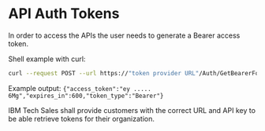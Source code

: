 # API Auth Tokens

In order to access the APIs the user needs to generate a Bearer access token.

Shell example with curl:

```bash
curl --request POST --url https://"token provider URL"/Auth/GetBearerForClient --header 'Content-Type: application/json' --header 'cache-control: no-cache' --data '{apiKey:"xxxxxxxxxxxxxx", clientId:"ibm-agro-api"}'
```

Example output:
```{"access_token":"ey ..... 6Mg","expires_in":600,"token_type":"Bearer"}```

IBM Tech Sales shall provide customers with the correct URL and API key to be able retrieve tokens for their organization.
